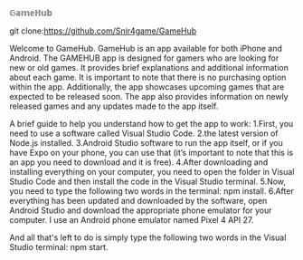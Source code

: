 𝔾𝕒𝕞𝕖ℍ𝕦𝕓

git clone:https://github.com/Snir4game/GameHub

Welcome to GameHub.
GameHub is an app available for both iPhone and Android.
The GAMEHUB app is designed for gamers who are looking for new or old games.
It provides brief explanations and additional information about each game.
It is important to note that there is no purchasing option within the app.
Additionally, the app showcases upcoming games that are expected to be released soon.
The app also provides information on newly released games and any updates made to the app itself.

A brief guide to help you understand how to get the app to work:
1.First, you need to use a software called Visual Studio Code.
2.the latest version of Node.js installed.
3.Android Studio software to run the app itself, or if you have Expo on your phone, you can use that (it’s important to note that this is an app you need to download and it is free).
4.After downloading and installing everything on your computer, you need to open the folder in Visual Studio Code and then install the code in the Visual Studio terminal.
5.Now, you need to type the following two words in the terminal: npm install.
6.After everything has been updated and downloaded by the software, open Android Studio and download the appropriate phone emulator for your computer. I use an Android phone emulator named Pixel 4 API 27.

And all that's left to do is simply type the following two words in the Visual Studio terminal: npm start.
 
